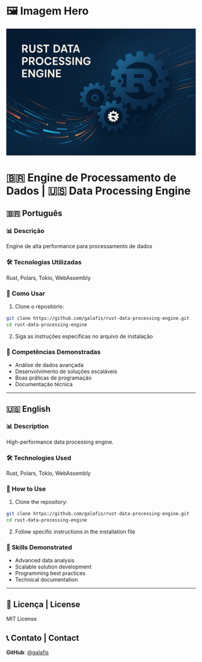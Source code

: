 # 🖼️ Imagem Hero

![Rust Data Processing Engine Hero Image](./hero_image.png)

# 🇧🇷 Engine de Processamento de Dados | 🇺🇸 Data Processing Engine

## 🇧🇷 Português

### 📊 Descrição
Engine de alta performance para processamento de dados

### 🛠️ Tecnologias Utilizadas
Rust, Polars, Tokio, WebAssembly

### 🚀 Como Usar
1. Clone o repositório:
```bash
git clone https://github.com/galafis/rust-data-processing-engine.git
cd rust-data-processing-engine
```

2. Siga as instruções específicas no arquivo de instalação

### 🎯 Competências Demonstradas
- Análise de dados avançada
- Desenvolvimento de soluções escaláveis
- Boas práticas de programação
- Documentação técnica

---

## 🇺🇸 English

### 📊 Description
High-performance data processing engine.

### 🛠️ Technologies Used
Rust, Polars, Tokio, WebAssembly

### 🚀 How to Use
1. Clone the repository:
```bash
git clone https://github.com/galafis/rust-data-processing-engine.git
cd rust-data-processing-engine
```

2. Follow specific instructions in the installation file

### 🎯 Skills Demonstrated
- Advanced data analysis
- Scalable solution development
- Programming best practices
- Technical documentation

---

## 📄 Licença | License
MIT License

## 📞 Contato | Contact
**GitHub**: [@galafis](https://github.com/galafis)

